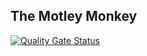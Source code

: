 ## The Motley Monkey

[![Quality Gate Status](https://sonarcloud.io/api/project_badges/measure?project=mark-nygaard_the-motley-monkey&metric=alert_status)](https://sonarcloud.io/summary/new_code?id=mark-nygaard_the-motley-monkey)
